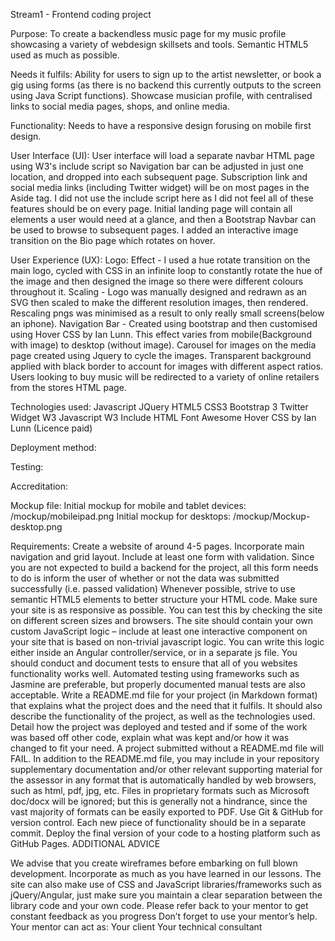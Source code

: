 Stream1 - Frontend coding project

Purpose:
To create a backendless music page for my music profile showcasing a variety of webdesign skillsets and tools.
Semantic HTML5 used as much as possible.

Needs it fulfils:
Ability for users to sign up to the artist newsletter, or book a gig using forms (as there is no backend this currently outputs to the screen using Java Script functions).
Showcase musician profile, with centralised links to social media pages, shops, and online media.

Functionality:
Needs to have a responsive design forusing on mobile first design.


User Interface (UI):
User interface will load a separate navbar HTML page using W3's include script so Navigation bar can be adjusted in just one location, and dropped into each subsequent page.
Subscription link and social media links (including Twitter widget) will be on most pages in the Aside tag. I did not use the include script here as I did not feel all of these features should be on every page.
Initial landing page will contain all elements a user would need at a glance, and then a Bootstrap Navbar can be used to browse to subsequent pages.
I added an interactive image transition on the Bio page which rotates on hover.

User Experience (UX):
Logo:
Effect - I used a hue rotate transition on the main logo, cycled with CSS in an infinite loop to constantly rotate the hue of the image and then designed the image so there were different colours throughout it.
Scaling - Logo was manually designed and redrawn as an SVG then scaled to make the different resolution images, then rendered. Rescaling pngs was minimised as a result to only really small screens(below an iphone).
Navigation Bar - Created using bootstrap and then customised using Hover CSS by Ian Lunn. This effect varies from mobile(Background with image) to desktop (without image).
Carousel for images on the media page created using Jquery to cycle the images. Transparent background applied with black border to account for images with different aspect ratios.
Users looking to buy music will be redirected to a variety of online retailers from the stores HTML page.

Technologies used:
Javascript
JQuery
HTML5
CSS3
Bootstrap 3
Twitter Widget
W3 Javascript
W3 Include HTML
Font Awesome
Hover CSS by Ian Lunn (Licence paid)

Deployment method:

Testing:

Accreditation:

Mockup file:
Initial mockup for mobile and tablet devices:
/mockup/mobileipad.png
Initial mockup for desktops:
/mockup/Mockup-desktop.png

Requirements:
Create a website of around 4-5 pages.
Incorporate main navigation and grid layout.
Include at least one form with validation. Since you are not expected to build a backend for the project, all this form needs to do is inform the user of whether or not the data was submitted successfully (i.e. passed validation)
Whenever possible, strive to use semantic HTML5 elements to better structure your HTML code.
Make sure your site is as responsive as possible. You can test this by checking the site on different screen sizes and browsers.
The site should contain your own custom JavaScript logic – include at least one interactive component on your site that is based on non-trivial javascript logic. You can write this logic either inside an Angular controller/service, or in a separate js file.
You should conduct and document tests to ensure that all of you websites functionality works well. Automated testing using frameworks such as Jasmine are preferable, but properly documented manual tests are also acceptable.
Write a README.md file for your project (in Markdown format) that explains what the project does and the need that it fulfils. It should also describe the functionality of the project, as well as the technologies used. Detail how the project was deployed and tested and if some of the work was based off other code, explain what was kept and/or how it was changed to fit your need. A project submitted without a README.md file will FAIL.
In addition to the README.md file, you may include in your repository supplementary documentation and/or other relevant supporting material for the assessor in any format that is automatically handled by web browsers, such as html, pdf, jpg, etc. Files in proprietary formats such as Microsoft doc/docx will be ignored; but this is generally not a hindrance, since the vast majority of formats can be easily exported to PDF.
Use Git & GitHub for version control. Each new piece of functionality should be in a separate commit.
Deploy the final version of your code to a hosting platform such as GitHub Pages.
ADDITIONAL ADVICE

We advise that you create wireframes before embarking on full blown development.
Incorporate as much as you have learned in our lessons.
The site can also make use of CSS and JavaScript libraries/frameworks such as jQuery/Angular, just make sure you maintain a clear separation between the library code and your own code.
Please refer back to your mentor to get constant feedback as you progress
Don’t forget to use your mentor’s help. Your mentor can act as:
Your client
Your technical consultant